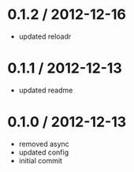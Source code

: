 
0.1.2 / 2012-12-16 
==================

  * updated reloadr

0.1.1 / 2012-12-13 
==================

  * updated readme

0.1.0 / 2012-12-13 
==================

  * removed async
  * updated config
  * initial commit
